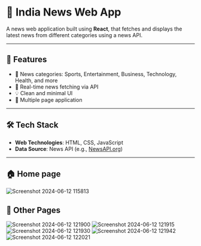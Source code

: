 # 📰 India News Web App

A news web application built using **React**, that fetches and displays the latest news from different categories using a news API.

---

## 📌 Features

- 📂 News categories: Sports, Entertainment, Business, Technology, Health, and more
- 🔄 Real-time news fetching via API
- 💡 Clean and minimal UI
- 📰 Multiple page application
  
---

## 🛠️ Tech Stack

- **Web Technologies**: HTML, CSS, JavaScript
- **Data Source**: News API (e.g., [NewsAPI.org](https://newsapi.org))

---


## 🏠 Home page
![Screenshot 2024-06-12 115813](https://github.com/Suhani-01/India-News-WEBAPP/assets/141126352/b1cc58c3-1c53-424c-b5cb-ce862f80bd39)

## 📄 Other Pages
![Screenshot 2024-06-12 121900](https://github.com/Suhani-01/India-News-WEBAPP/assets/141126352/b1fce0c0-ebbd-48fb-8a6c-e592f6217ad3)
![Screenshot 2024-06-12 121915](https://github.com/Suhani-01/India-News-WEBAPP/assets/141126352/ed610eec-c035-4661-abcd-06b23d5ef5f7)
![Screenshot 2024-06-12 121930](https://github.com/Suhani-01/India-News-WEBAPP/assets/141126352/ee326768-9f47-4efd-b072-8930ed7b735e) ![Screenshot 2024-06-12 121942](https://github.com/Suhani-01/India-News-WEBAPP/assets/141126352/668d1500-1292-463a-a9de-0d947685322f)
![Screenshot 2024-06-12 122021](https://github.com/Suhani-01/India-News-WEBAPP/assets/141126352/042a7b96-0aaf-4b69-a0cb-5f197e6d67d8)
